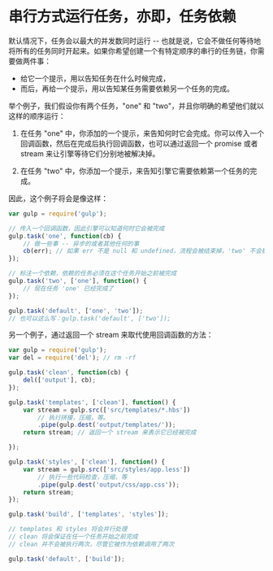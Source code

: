 # 串行方式运行任务，亦即，任务依赖

默认情况下，任务会以最大的并发数同时运行 -- 也就是说，它会不做任何等待地将所有的任务同时开起来。如果你希望创建一个有特定顺序的串行的任务链，你需要做两件事：

- 给它一个提示，用以告知任务在什么时候完成，
- 而后，再给一个提示，用以告知某任务需要依赖另一个任务的完成。

举个例子，我们假设你有两个任务，"one" 和 "two"，并且你明确的希望他们就以这样的顺序运行：

1. 在任务 "one" 中，你添加的一个提示，来告知何时它会完成。你可以传入一个回调函数，然后在完成后执行回调函数，也可以通过返回一个 promise 或者 stream 来让引擎等待它们分别地被解决掉。

2. 在任务 "two" 中，你添加一个提示，来告知引擎它需要依赖第一个任务的完成。

因此，这个例子将会是像这样：

```js
var gulp = require('gulp');

// 传入一个回调函数，因此引擎可以知道何时它会被完成
gulp.task('one', function(cb) {
    // 做一些事 -- 异步的或者其他任何的事
    cb(err); // 如果 err 不是 null 和 undefined，流程会被结束掉，'two' 不会被执行
});

// 标注一个依赖，依赖的任务必须在这个任务开始之前被完成
gulp.task('two', ['one'], function() {
    // 现在任务 'one' 已经完成了
});

gulp.task('default', ['one', 'two']);
// 也可以这么写：gulp.task('default', ['two']);
```

另一个例子，通过返回一个 stream 来取代使用回调函数的方法：

```js
var gulp = require('gulp');
var del = require('del'); // rm -rf

gulp.task('clean', function(cb) {
    del(['output'], cb);
});

gulp.task('templates', ['clean'], function() {
    var stream = gulp.src(['src/templates/*.hbs'])
        // 执行拼接，压缩，等。
        .pipe(gulp.dest('output/templates/'));
    return stream; // 返回一个 stream 来表示它已经被完成

});

gulp.task('styles', ['clean'], function() {
    var stream = gulp.src(['src/styles/app.less'])
        // 执行一些代码检查，压缩，等
        .pipe(gulp.dest('output/css/app.css'));
    return stream;
});

gulp.task('build', ['templates', 'styles']);

// templates 和 styles 将会并行处理
// clean 将会保证在任一个任务开始之前完成
// clean 并不会被执行两次，尽管它被作为依赖调用了两次

gulp.task('default', ['build']);
```

